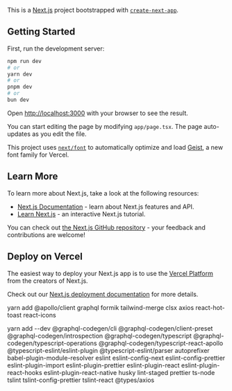 This is a [Next.js](https://nextjs.org) project bootstrapped with [`create-next-app`](https://nextjs.org/docs/app/api-reference/cli/create-next-app).

## Getting Started

First, run the development server:

```bash
npm run dev
# or
yarn dev
# or
pnpm dev
# or
bun dev
```

Open [http://localhost:3000](http://localhost:3000) with your browser to see the result.

You can start editing the page by modifying `app/page.tsx`. The page auto-updates as you edit the file.

This project uses [`next/font`](https://nextjs.org/docs/app/building-your-application/optimizing/fonts) to automatically optimize and load [Geist](https://vercel.com/font), a new font family for Vercel.

## Learn More

To learn more about Next.js, take a look at the following resources:

- [Next.js Documentation](https://nextjs.org/docs) - learn about Next.js features and API.
- [Learn Next.js](https://nextjs.org/learn) - an interactive Next.js tutorial.

You can check out [the Next.js GitHub repository](https://github.com/vercel/next.js) - your feedback and contributions are welcome!

## Deploy on Vercel

The easiest way to deploy your Next.js app is to use the [Vercel Platform](https://vercel.com/new?utm_medium=default-template&filter=next.js&utm_source=create-next-app&utm_campaign=create-next-app-readme) from the creators of Next.js.

Check out our [Next.js deployment documentation](https://nextjs.org/docs/app/building-your-application/deploying) for more details.

yarn add @apollo/client graphql formik tailwind-merge clsx axios react-hot-toast react-icons

yarn add --dev @graphql-codegen/cli @graphql-codegen/client-preset @graphql-codegen/introspection @graphql-codegen/typescript @graphql-codegen/typescript-operations @graphql-codegen/typescript-react-apollo @typescript-eslint/eslint-plugin @typescript-eslint/parser autoprefixer babel-plugin-module-resolver eslint eslint-config-next eslint-config-prettier eslint-plugin-import eslint-plugin-prettier eslint-plugin-react eslint-plugin-react-hooks eslint-plugin-react-native husky lint-staged prettier ts-node tslint tslint-config-prettier tslint-react @types/axios
